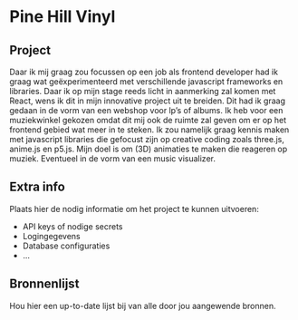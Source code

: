 # Pine Hill Vinyl

## Project

Daar ik mij graag zou focussen op een job als frontend developer had ik graag wat geëxperimenteerd met verschillende javascript frameworks en libraries. Daar ik op mijn stage reeds licht in aanmerking zal komen met React, wens ik dit  in mijn innovative project uit te breiden. Dit had ik graag gedaan in de vorm van een webshop voor lp’s of albums. Ik heb voor een muziekwinkel gekozen omdat dit mij ook de ruimte zal geven om er op het frontend gebied wat meer in te steken. Ik zou namelijk graag kennis maken met javascript libraries die gefocust zijn op creative coding zoals three.js, anime.js en p5.js. Mijn doel is om (3D) animaties te maken die reageren op muziek. Eventueel in de vorm van een music visualizer. 

## Extra info
Plaats hier de nodig informatie om het
project te kunnen uitvoeren:

- API keys of nodige secrets
- Logingegevens
- Database configuraties
- ...

## Bronnenlijst
Hou hier een up-to-date lijst bij van alle door jou aangewende bronnen.
